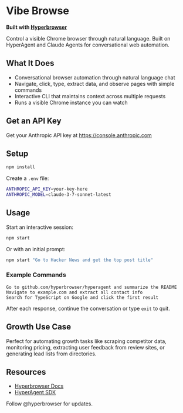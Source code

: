 # Vibe Browse

**Built with [Hyperbrowser](https://hyperbrowser.ai)**

Control a visible Chrome browser through natural language. Built on HyperAgent and Claude Agents for conversational web automation.

## What It Does

- Conversational browser automation through natural language chat
- Navigate, click, type, extract data, and observe pages with simple commands
- Interactive CLI that maintains context across multiple requests
- Runs a visible Chrome instance you can watch

## Get an API Key

Get your Anthropic API key at https://console.anthropic.com

## Setup

```bash
npm install
```

Create a `.env` file:
```bash
ANTHROPIC_API_KEY=your-key-here
ANTHROPIC_MODEL=claude-3-7-sonnet-latest
```

## Usage

Start an interactive session:
```bash
npm start
```

Or with an initial prompt:
```bash
npm start "Go to Hacker News and get the top post title"
```

### Example Commands

```
Go to github.com/hyperbrowser/hyperagent and summarize the README
Navigate to example.com and extract all contact info
Search for TypeScript on Google and click the first result
```

After each response, continue the conversation or type `exit` to quit.

## Growth Use Case

Perfect for automating growth tasks like scraping competitor data, monitoring pricing, extracting user feedback from review sites, or generating lead lists from directories.

## Resources

- [Hyperbrowser Docs](https://docs.hyperbrowser.ai)
- [HyperAgent SDK](https://www.hyperbrowser.ai/docs/agents/hyperagent)

Follow @hyperbrowser for updates.
